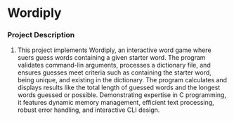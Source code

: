 # Wordiply
<h3>Project Description</h3>
  <ol>
    <li>This project implements Wordiply, an interactive word game where suers guess words containing a given starter word. The program validates command-lin arguments, processes a dictionary file, and ensures guesses meet criteria such as containing the starter word, being unique, and existing in the dictionary. The program calculates and displays results like the total length of guessed words and the longest words guessed or possible. Demonstrating expertise in C programming, it features dynamic memory management, efficient text processing, robust error handling, and interactive CLI design.</li>
  </ol>
